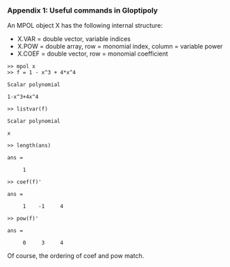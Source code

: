 ### Appendix 1: Useful commands in Gloptipoly

An MPOL object X has the following internal structure:

- X.VAR = double vector, variable indices
- X.POW = double array, row = monomial index, column = variable power
- X.COEF = double vector, row = monomial coefficient

```
>> mpol x
>> f = 1 - x^3 + 4*x^4

Scalar polynomial

1-x^3+4x^4

>> listvar(f)

Scalar polynomial

x

>> length(ans)

ans =

     1

>> coef(f)'

ans =

     1    -1     4
     
>> pow(f)'

ans =

     0     3     4
```

Of course, the ordering of coef and pow match.
